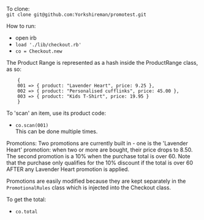 To clone:  
`git clone git@github.com:Yorkshireman/promotest.git`  
  
How to run:  
- open irb
- `load './lib/checkout.rb'`
- `co = Checkout.new`

The Product Range is represented as a hash inside the ProductRange class, as so:
```
    { 
    001 => { product: "Lavender Heart", price: 9.25 }, 
    002 => { product: "Personalised cufflinks", price: 45.00 },
    003 => { product: "Kids T-Shirt", price: 19.95 } 
    }
```

To 'scan' an item, use its product code:
- `co.scan(001)`  
This can be done multiple times.

Promotions:
Two promotions are currently built in - one is the 'Lavender Heart' promotion: when two or more are bought, their price drops to 8.50. The second promotion is a 10% when the purchase total is over 60. Note that the purchase only qualifies for the 10% discount if the total is over 60 AFTER any Lavender Heart promotion is applied.  
  
Promotions are easily modified because they are kept separately in the `PromotionalRules` class which is injected into the Checkout class.

To get the total:
- `co.total`